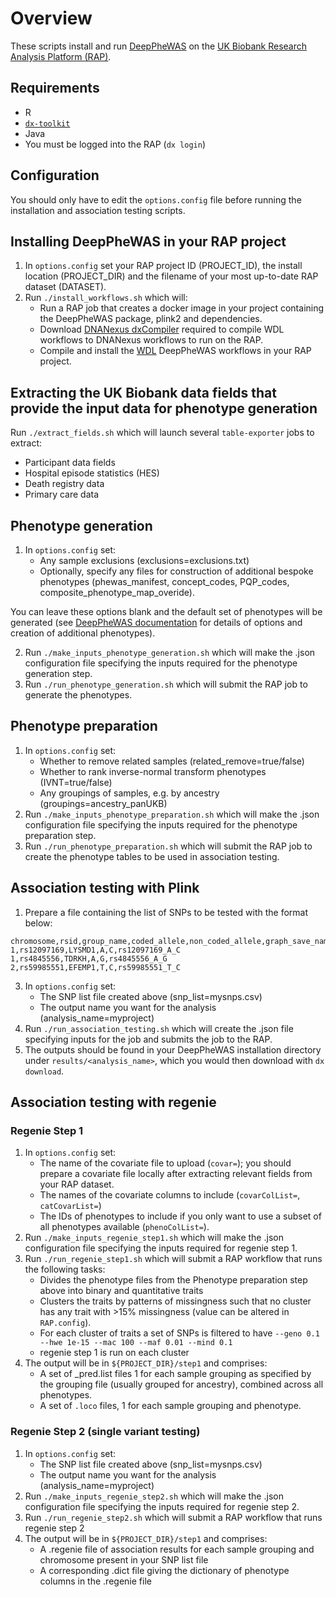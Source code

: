# Overview
These scripts install and run [DeepPheWAS](https://github.com/Richard-Packer/DeepPheWAS) on the [UK Biobank Research Analysis Platform (RAP)](https://www.ukbiobank.ac.uk/enable-your-research/research-analysis-platform).

## Requirements

* R
* [`dx-toolkit`](https://github.com/dnanexus/dx-toolkit)
* Java
* You must be logged into the RAP (`dx login`)

## Configuration

You should only have to edit the `options.config` file before running the installation and association testing scripts.

## Installing DeepPheWAS in your RAP project

1. In `options.config` set your RAP project ID (PROJECT_ID), the install location (PROJECT_DIR) and the filename of your most up-to-date RAP dataset (DATASET).
2. Run `./install_workflows.sh` which will:
    - Run a RAP job that creates a docker image in your project containing the DeepPheWAS package, plink2 and dependencies.
    - Download [DNANexus dxCompiler](https://documentation.dnanexus.com/developer/building-and-executing-portable-containers-for-bioinformatics-software/dxcompiler) required to compile WDL workflows to DNANexus workflows to run on the RAP.
    - Compile and install the [WDL](https://github.com/openwdl/wdl) DeepPheWAS workflows in your RAP project.

## Extracting the UK Biobank data fields that provide the input data for phenotype generation

Run `./extract_fields.sh` which will launch several `table-exporter` jobs to extract:

* Participant data fields
* Hospital episode statistics (HES)
* Death registry data
* Primary care data

## Phenotype generation

1. In `options.config` set:
    - Any sample exclusions (exclusions=exclusions.txt)
    - Optionally, specify any files for construction of additional bespoke phenotypes (phewas_manifest, concept_codes, PQP_codes, composite_phenotype_map_overide).

You can leave these options blank and the default set of phenotypes will be generated (see [DeepPheWAS documentation](https://richard-packer.github.io/DeepPheWAS_site/) for details of options and creation of additional phenotypes).

2. Run `./make_inputs_phenotype_generation.sh` which will make the .json configuration file specifying the inputs required for the phenotype generation step.
3. Run `./run_phenotype_generation.sh` which will submit the RAP job to generate the phenotypes.

## Phenotype preparation

1. In `options.config` set:
    - Whether to remove related samples (related_remove=true/false)
    - Whether to rank inverse-normal transform phenotypes (IVNT=true/false)
    - Any groupings of samples, e.g. by ancestry (groupings=ancestry_panUKB)
2. Run `./make_inputs_phenotype_preparation.sh` which will make the .json configuration file specifying the inputs required for the phenotype preparation step.
3. Run `./run_phenotype_preparation.sh` which will submit the RAP job to create the phenotype tables to be used in association testing.

## Association testing with Plink

1. Prepare a file containing the list of SNPs to be tested with the format below:
```
chromosome,rsid,group_name,coded_allele,non_coded_allele,graph_save_name
1,rs12097169,LYSMD1,A,C,rs12097169_A_C
1,rs4845556,TDRKH,A,G,rs4845556_A_G
2,rs59985551,EFEMP1,T,C,rs59985551_T_C
```
3. In `options.config` set:
    - The SNP list file created above (snp_list=mysnps.csv)
    - The output name you want for the analysis (analysis_name=myproject)
4. Run `./run_association_testing.sh` which will create the .json file specifying inputs for the job and submits the job to the RAP.
5. The outputs should be found in your DeepPheWAS installation directory under `results/<analysis_name>`, which you would then download with `dx download`.

## Association testing with regenie

### Regenie Step 1

1. In `options.config` set:
    - The name of the covariate file to upload (`covar=`); you should prepare a covariate file locally after extracting relevant fields from your RAP dataset.
    - The names of the covariate columns to include (`covarColList=`, `catCovarList=`)
    - The IDs of phenotypes to include if you only want to use a subset of all phenotypes available (`phenoColList=`).
2. Run `./make_inputs_regenie_step1.sh` which will make the .json configuration file specifying the inputs required for regenie step 1.
3. Run `./run_regenie_step1.sh` which will submit a RAP workflow that runs the following tasks:
    - Divides the phenotype files from the Phenotype preparation step above into binary and quantitative traits
    - Clusters the traits by patterns of missingness such that no cluster has any trait with >15% missingness (value can be altered in `RAP.config`).
    - For each cluster of traits a set of SNPs is filtered to have `--geno 0.1 --hwe 1e-15 --mac 100 --maf 0.01 --mind 0.1`
    - regenie step 1 is run on each cluster
4. The output will be in `${PROJECT_DIR}/step1` and comprises:
    - A set of _pred.list files 1 for each sample grouping as specified by the grouping file (usually grouped for ancestry), combined across all phenotypes.
    - A set of `.loco` files, 1 for each sample grouping and phenotype.

### Regenie Step 2 (single variant testing)

1. In `options.config` set:
    - The SNP list file created above (snp_list=mysnps.csv)
    - The output name you want for the analysis (analysis_name=myproject)
2. Run `./make_inputs_regenie_step2.sh` which will make the .json configuration file specifying the inputs required for regenie step 2.
3. Run `./run_regenie_step2.sh` which will submit a RAP workflow that runs regenie step 2
4. The output will be in `${PROJECT_DIR}/step1` and comprises:
    - A .regenie file of association results for each sample grouping and chromosome present in your SNP list file
    - A corresponding .dict file giving the dictionary of phenotype columns in the .regenie file


